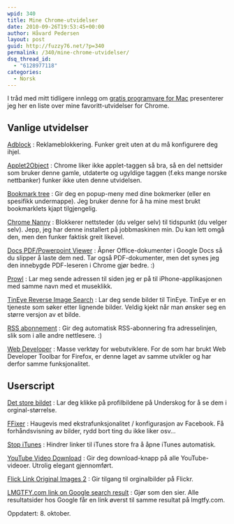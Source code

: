 ```yaml
---
wpid: 340
title: Mine Chrome-utvidelser
date: 2010-09-26T19:53:45+00:00
author: Håvard Pedersen
layout: post
guid: http://fuzzy76.net/?p=340
permalink: /340/mine-chrome-utvidelser/
dsq_thread_id:
  - "6128977118"
categories:
  - Norsk
---
```

I tråd med mitt tidligere innlegg om [gratis programvare for Mac](http://fuzzy76.net/146/the-essential-mac-os-x-freeware-list/) presenterer jeg her en liste over mine favoritt-utvidelser for Chrome.
  
<!--more-->

## Vanlige utvidelser

[Adblock](https://chrome.google.com/extensions/detail/gighmmpiobklfepjocnamgkkbiglidom)
:   Reklameblokkering. Funker greit uten at du må konfigurere deg ihjel.

[Applet2Object](https://chrome.google.com/extensions/detail/djgfnbkiakemcmleeihmdngpamaknnem)
:   Chrome liker ikke applet-taggen så bra, så en del nettsider som bruker denne gamle, utdaterte og ugyldige taggen (f.eks mange norske nettbanker) funker ikke uten denne utvidelsen.

[Bookmark tree](https://chrome.google.com/extensions/detail/dneehabidhbfdiohdhbhjbbljobchgab)
:   Gir deg en popup-meny med dine bokmerker (eller en spesifikk undermappe). Jeg bruker denne for å ha mine mest brukt bookmarklets kjapt tilgjengelig.

[Chrome Nanny](https://chrome.google.com/extensions/detail/gpdgmmdbbbchchonpfanphofpplhmcmn)
:   Blokkerer nettsteder (du velger selv) til tidspunkt (du velger selv). Jepp, jeg har denne installert på jobbmaskinen min. Du kan lett omgå den, men den funker faktisk greit likevel.

[Docs PDF/Powerpoint Viewer](https://chrome.google.com/extensions/detail/nnbmlagghjjcbdhgmkedmbmedengocbn)
:   Åpner Office-dokumenter i Google Docs så du slipper å laste dem ned. Tar også PDF-dokumenter, men det synes jeg den innebygde PDF-leseren i Chrome gjør bedre. :)

[Prowl](https://chrome.google.com/extensions/detail/afjmhofmjbffpakdiiilmkcdclabhmmb)
:   Lar meg sende adressen til siden jeg er på til iPhone-applikasjonen med samme navn med et museklikk.

[TinEye Reverse Image Search](https://chrome.google.com/extensions/detail/haebnnbpedcbhciplfhjjkbafijpncjl)
:   Lar deg sende bilder til TinEye. TinEye er en tjeneste som søker etter lignende bilder. Veldig kjekt når man ønsker seg en større versjon av et bilde.

[RSS abonnement](https://chrome.google.com/extensions/detail/nlbjncdgjeocebhnmkbbbdekmmmcbfjd)
:   Gir deg automatisk RSS-abonnering fra adresselinjen, slik som i alle andre nettlesere. :)

[Web Developer](https://chrome.google.com/extensions/detail/bfbameneiokkgbdmiekhjnmfkcnldhhm)
:   Masse verktøy for webutviklere. For de som har brukt Web Developer Toolbar for Firefox, er denne laget av samme utvikler og har derfor samme funksjonalitet.

## Userscript

[Det store bildet](http://userscripts.org/scripts/show/24040)
:   Lar deg klikke på profilbildene på Underskog for å se dem i orginal-størrelse.

[FFixer](http://userscripts.org/scripts/show/8861)
:   Haugevis med ekstrafunksjonalitet / konfigurasjon av Facebook. Få forhåndsvisning av bilder, rydd bort ting du ikke liker osv&#8230;

[Stop iTunes](http://userscripts.org/scripts/show/71794)
:   Hindrer linker til iTunes store fra å åpne iTunes automatisk.

[YouTube Video Download](http://userscripts.org/scripts/show/62634)
:   Gir deg download-knapp på alle YouTube-videoer. Utrolig elegant gjennomført.

[Flick Link Original Images 2](http://userscripts.org/scripts/show/84257)
:   Gir tilgang til orginalbilder på Flickr.

[LMGTFY.com link on Google search result](http://userscripts.org/scripts/show/80934)
:   Gjør som den sier. Alle resultatsider hos Google får en link øverst til samme resultat på lmgtfy.com.

Oppdatert: 8. oktober.

